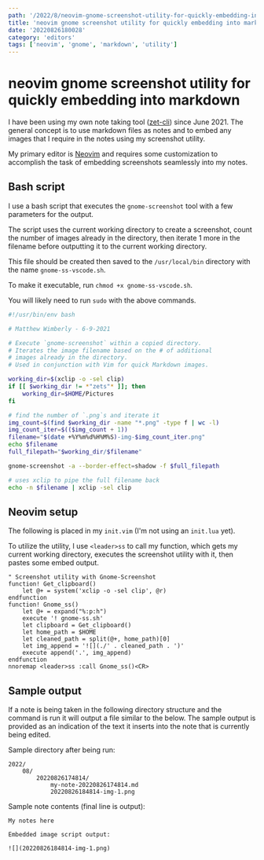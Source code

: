 ```yaml
---
path: '/2022/8/neovim-gnome-screenshot-utility-for-quickly-embedding-into-markdown-20220826180028'
title: 'neovim gnome screenshot utility for quickly embedding into markdown'
date: '20220826180028'
category: 'editors'
tags: ['neovim', 'gnome', 'markdown', 'utility']
---
```


# neovim gnome screenshot utility for quickly embedding into markdown
I have been using my own note taking tool ([zet-cli](https://github.com/mattdood/zet-cli))
since June 2021. The general concept is to use markdown files as notes
and to embed any images that I require in the notes using my screenshot utility.

My primary editor is [Neovim](https://neovim.io) and requires some customization
to accomplish the task of embedding screenshots seamlessly into my notes.

## Bash script
I use a bash script that executes the `gnome-screenshot` tool with a few
parameters for the output.

The script uses the current working directory to create a screenshot,
count the number of images already in the directory, then iterate 1 more
in the filename before outputting it to the current working directory.

This file should be created then saved to the `/usr/local/bin` directory
with the name `gnome-ss-vscode.sh`.

To make it executable, run `chmod +x gnome-ss-vscode.sh`.

You will likely need to run `sudo` with the above commands.

```bash
#!/usr/bin/env bash

# Matthew Wimberly - 6-9-2021

# Execute `gnome-screenshot` within a copied directory.
# Iterates the image filename based on the # of additional
# images already in the directory.
# Used in conjunction with Vim for quick Markdown images.

working_dir=$(xclip -o -sel clip)
if [[ $working_dir != *"zets"* ]]; then
    working_dir=$HOME/Pictures
fi

# find the number of `.png`s and iterate it
img_count=$(find $working_dir -name "*.png" -type f | wc -l)
img_count_iter=$(($img_count + 1))
filename="$(date +%Y%m%d%H%M%S)-img-$img_count_iter.png"
echo $filename
full_filepath="$working_dir/$filename"

gnome-screenshot -a --border-effect=shadow -f $full_filepath

# uses xclip to pipe the full filename back
echo -n $filename | xclip -sel clip
```

## Neovim setup
The following is placed in my `init.vim` (I'm not using an `init.lua` yet).

To utilize the utility, I use `<leader>ss` to call my function, which gets my
current working directory, executes the screenshot utility with it, then
pastes some embed output.

```vimscript
" Screenshot utility with Gnome-Screenshot
function! Get_clipboard()
    let @+ = system('xclip -o -sel clip', @r)
endfunction
function! Gnome_ss()
    let @+ = expand("%:p:h")
    execute '! gnome-ss.sh'
    let clipboard = Get_clipboard()
    let home_path = $HOME
    let cleaned_path = split(@+, home_path)[0]
    let img_append = '![](./' . cleaned_path . ')'
    execute append('.', img_append)
endfunction
nnoremap <leader>ss :call Gnome_ss()<CR>
```

## Sample output
If a note is being taken in the following directory structure and the command is run
it will output a file similar to the below. The sample output is provided as
an indication of the text it inserts into the note that is currently being
edited.

Sample directory after being run:
```
2022/
    08/
        20220826174814/
            my-note-20220826174814.md
            20220826184814-img-1.png
```

Sample note contents (final line is output):
```
My notes here

Embedded image script output:

![](20220826184814-img-1.png)
```

